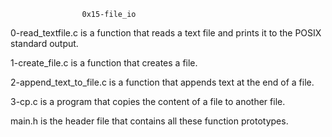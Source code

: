                     0x15-file_io
0-read_textfile.c is a function that reads a text file and prints it to the POSIX standard output.

1-create_file.c is a function that creates a file.

2-append_text_to_file.c is a function that appends text at the end of a file.

3-cp.c is a program that copies the content of a file to another file.

main.h is the header file that contains all these function prototypes.
